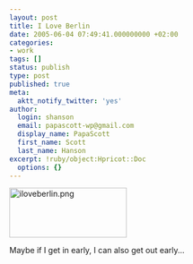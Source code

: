 ```yaml
---
layout: post
title: I Love Berlin
date: 2005-06-04 07:49:41.000000000 +02:00
categories:
- work
tags: []
status: publish
type: post
published: true
meta:
  aktt_notify_twitter: 'yes'
author:
  login: shanson
  email: papascott-wp@gmail.com
  display_name: PapaScott
  first_name: Scott
  last_name: Hanson
excerpt: !ruby/object:Hpricot::Doc
  options: {}
---
```

<p><img alt="iloveberlin.png" src="http://www.papascott.de/wordpress/wp-content/uploads/2005/06/iloveberlin.png" width="209" height="89" /></p>
<p>Maybe if I get in early, I can also get out early...</p>
